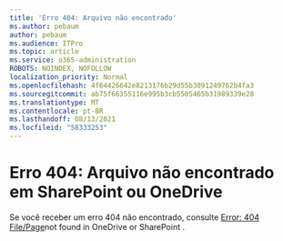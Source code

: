 ```yaml
---
title: 'Erro 404: Arquivo não encontrado'
ms.author: pebaum
author: pebaum
ms.audience: ITPro
ms.topic: article
ms.service: o365-administration
ROBOTS: NOINDEX, NOFOLLOW
localization_priority: Normal
ms.openlocfilehash: 4f64426642e8213176b29d55b3091249762b4fa3
ms.sourcegitcommit: ab75f66355116e995b3cb5505465b31989339e28
ms.translationtype: MT
ms.contentlocale: pt-BR
ms.lasthandoff: 08/13/2021
ms.locfileid: "58333253"
---
```

# <a name="error-404-file-not-found-in-sharepoint-or-onedrive"></a>Erro 404: Arquivo não encontrado em SharePoint ou OneDrive

Se você receber um erro 404 não encontrado, consulte [Error: 404 File/Page](https://docs.microsoft.com/sharepoint/troubleshoot/administration/error-404-onedrive-sharepoint)not found in OneDrive or SharePoint .